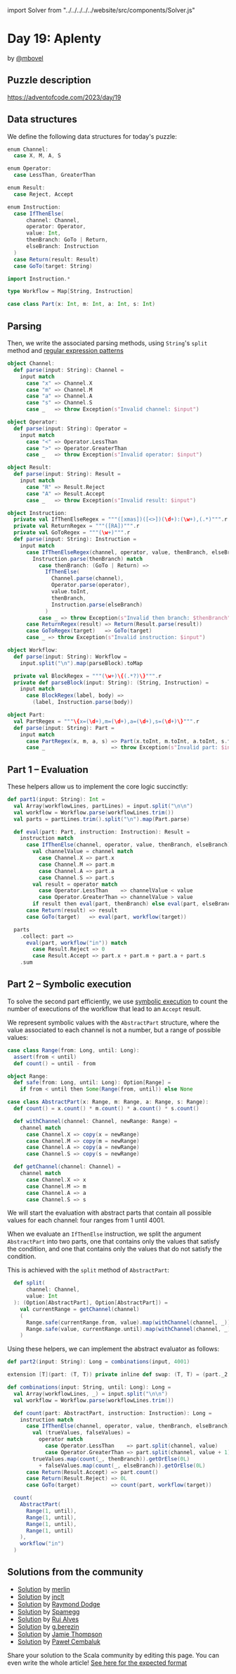import Solver from "../../../../../website/src/components/Solver.js"

# Day 19: Aplenty

by [@mbovel](https://github.com/mbovel)

## Puzzle description

https://adventofcode.com/2023/day/19

## Data structures

We define the following data structures for today's puzzle:

```scala
enum Channel:
  case X, M, A, S

enum Operator:
  case LessThan, GreaterThan

enum Result:
  case Reject, Accept

enum Instruction:
  case IfThenElse(
      channel: Channel,
      operator: Operator,
      value: Int,
      thenBranch: GoTo | Return,
      elseBranch: Instruction
  )
  case Return(result: Result)
  case GoTo(target: String)

import Instruction.*

type Workflow = Map[String, Instruction]

case class Part(x: Int, m: Int, a: Int, s: Int)
```

## Parsing

Then, we write the associated parsing methods, using `String`'s `split` method and [regular expression patterns](https://docs.scala-lang.org/tour/regular-expression-patterns.html)

```scala
object Channel:
  def parse(input: String): Channel =
    input match
      case "x" => Channel.X
      case "m" => Channel.M
      case "a" => Channel.A
      case "s" => Channel.S
      case _   => throw Exception(s"Invalid channel: $input")

object Operator:
  def parse(input: String): Operator =
    input match
      case "<" => Operator.LessThan
      case ">" => Operator.GreaterThan
      case _   => throw Exception(s"Invalid operator: $input")

object Result:
  def parse(input: String): Result =
    input match
      case "R" => Result.Reject
      case "A" => Result.Accept
      case _   => throw Exception(s"Invalid result: $input")

object Instruction:
  private val IfThenElseRegex = """([xmas])([<>])(\d+):(\w+),(.*)""".r
  private val ReturnRegex = """([RA])""".r
  private val GoToRegex = """(\w+)""".r
  def parse(input: String): Instruction =
    input match
      case IfThenElseRegex(channel, operator, value, thenBranch, elseBranch) =>
        Instruction.parse(thenBranch) match
          case thenBranch: (GoTo | Return) =>
            IfThenElse(
              Channel.parse(channel),
              Operator.parse(operator),
              value.toInt,
              thenBranch,
              Instruction.parse(elseBranch)
            )
          case _ => throw Exception(s"Invalid then branch: $thenBranch")
      case ReturnRegex(result) => Return(Result.parse(result))
      case GoToRegex(target)   => GoTo(target)
      case _ => throw Exception(s"Invalid instruction: $input")

object Workflow:
  def parse(input: String): Workflow =
    input.split("\n").map(parseBlock).toMap

  private val BlockRegex = """(\w+)\{(.*?)\}""".r
  private def parseBlock(input: String): (String, Instruction) =
    input match
      case BlockRegex(label, body) =>
        (label, Instruction.parse(body))

object Part:
  val PartRegex = """\{x=(\d+),m=(\d+),a=(\d+),s=(\d+)\}""".r
  def parse(input: String): Part =
    input match
      case PartRegex(x, m, a, s) => Part(x.toInt, m.toInt, a.toInt, s.toInt)
      case _                     => throw Exception(s"Invalid part: $input")
```

## Part 1 – Evaluation

These helpers allow us to implement the core logic succinctly:

```scala
def part1(input: String): Int =
  val Array(workflowLines, partLines) = input.split("\n\n")
  val workflow = Workflow.parse(workflowLines.trim())
  val parts = partLines.trim().split("\n").map(Part.parse)

  def eval(part: Part, instruction: Instruction): Result =
    instruction match
      case IfThenElse(channel, operator, value, thenBranch, elseBranch) =>
        val channelValue = channel match
          case Channel.X => part.x
          case Channel.M => part.m
          case Channel.A => part.a
          case Channel.S => part.s
        val result = operator match
          case Operator.LessThan    => channelValue < value
          case Operator.GreaterThan => channelValue > value
        if result then eval(part, thenBranch) else eval(part, elseBranch)
      case Return(result) => result
      case GoTo(target)   => eval(part, workflow(target))

  parts
    .collect: part =>
      eval(part, workflow("in")) match
        case Result.Reject => 0
        case Result.Accept => part.x + part.m + part.a + part.s
    .sum
```

## Part 2 – Symbolic execution

To solve the second part efficiently, we use [symbolic execution](https://en.wikipedia.org/wiki/Symbolic_execution) to count the number of executions of the workflow that lead to an `Accept` result.

We represent symbolic values with the `AbstractPart` structure, where the value associated to each channel is not a number, but a range of possible values:

```scala
case class Range(from: Long, until: Long):
  assert(from < until)
  def count() = until - from

object Range:
  def safe(from: Long, until: Long): Option[Range] =
    if from < until then Some(Range(from, until)) else None

case class AbstractPart(x: Range, m: Range, a: Range, s: Range):
  def count() = x.count() * m.count() * a.count() * s.count()

  def withChannel(channel: Channel, newRange: Range) =
    channel match
      case Channel.X => copy(x = newRange)
      case Channel.M => copy(m = newRange)
      case Channel.A => copy(a = newRange)
      case Channel.S => copy(s = newRange)

  def getChannel(channel: Channel) =
    channel match
      case Channel.X => x
      case Channel.M => m
      case Channel.A => a
      case Channel.S => s
```

We will start the evaluation with abstract parts that contain all possible values for each channel: four ranges from 1 until 4001.

When we evaluate an `IfThenElse` instruction, we split the argument `AbstractPart` into two parts, one that contains only the values that satisfy the condition, and one that contains only the values that do not satisfy the condition.

This is achieved with the `split` method of `AbstractPart`:

```scala
  def split(
      channel: Channel,
      value: Int
  ): (Option[AbstractPart], Option[AbstractPart]) =
    val currentRange = getChannel(channel)
    (
      Range.safe(currentRange.from, value).map(withChannel(channel, _)),
      Range.safe(value, currentRange.until).map(withChannel(channel, _))
    )
```

Using these helpers, we can implement the abstract evaluator as follows:

```scala
def part2(input: String): Long = combinations(input, 4001)

extension [T](part: (T, T)) private inline def swap: (T, T) = (part._2, part._1)

def combinations(input: String, until: Long): Long =
  val Array(workflowLines, _) = input.split("\n\n")
  val workflow = Workflow.parse(workflowLines.trim())

  def count(part: AbstractPart, instruction: Instruction): Long =
    instruction match
      case IfThenElse(channel, operator, value, thenBranch, elseBranch) =>
        val (trueValues, falseValues) =
          operator match
            case Operator.LessThan    => part.split(channel, value)
            case Operator.GreaterThan => part.split(channel, value + 1).swap
        trueValues.map(count(_, thenBranch)).getOrElse(0L)
          + falseValues.map(count(_, elseBranch)).getOrElse(0L)
      case Return(Result.Accept) => part.count()
      case Return(Result.Reject) => 0L
      case GoTo(target)          => count(part, workflow(target))

  count(
    AbstractPart(
      Range(1, until),
      Range(1, until),
      Range(1, until),
      Range(1, until)
    ),
    workflow("in")
  )
```

## Solutions from the community

- [Solution](https://github.com/merlinorg/aoc2023/blob/main/src/main/scala/Day19.scala) by [merlin](https://github.com/merlinorg/)
- [Solution](https://github.com/jnclt/adventofcode2023/blob/main/day19/aplenty.sc) by [jnclt](https://github.com/jnclt)
- [Solution](https://github.com/rayrobdod/advent-of-code/blob/main/2023/19/day19.scala) by [Raymond Dodge](https://github.com/rayrobdod/)
- [Solution](https://github.com/spamegg1/advent-of-code-2023-scala/blob/solutions/19.worksheet.sc#L101) by [Spamegg](https://github.com/spamegg1/)
- [Solution](https://github.com/xRuiAlves/advent-of-code-2023/blob/main/Day19.scala) by [Rui Alves](https://github.com/xRuiAlves/)
- [Solution](https://github.com/GrigoriiBerezin/advent_code_2023/tree/master/task19/src/main/scala) by [g.berezin](https://github.com/GrigoriiBerezin)
- [Solution](https://github.com/bishabosha/advent-of-code-2023/blob/main/2023-day19.scala) by [Jamie Thompson](https://github.com/bishabosha)
- [Solution](https://github.com/AvaPL/Advent-of-Code-2023/tree/main/src/main/scala/day19) by [Paweł Cembaluk](https://github.com/AvaPL)

Share your solution to the Scala community by editing this page.
You can even write the whole article! [See here for the expected format](https://github.com/scalacenter/scala-advent-of-code/discussions/424)
